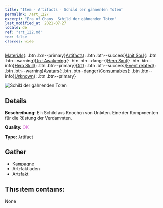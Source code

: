 ```yaml
---
title: "Item - Artifacts - Schild der gähnenden Toten"
permalink: /art_122/
excerpt: "Era of Chaos  Schild der gähnenden Toten"
last_modified_at: 2021-07-27
locale: de
ref: "art_122.md"
toc: false
classes: wide
---
```

 [Materials](/ItemsDE/){: .btn .btn--primary}[Artifacts](/ItemsDE/Artifacts/){: .btn .btn--success}[Unit Soul](/ItemsDE/UnitSoul/){: .btn .btn--warning}[Unit Awakening](/ItemsDE/UnitAwakening/){: .btn .btn--danger}[Hero Soul](/ItemsDE/HeroSoul/){: .btn .btn--info}[Hero Skill](/ItemsDE/HeroSkill/){: .btn .btn--primary}[Gift](/ItemsDE/Gift/){: .btn .btn--success}[Event related](/ItemsDE/Events/){: .btn .btn--warning}[Avatars](/ItemsDE/Avatars/){: .btn .btn--danger}[Consumables](/ItemsDE/Consumables/){: .btn .btn--info}[Unknown](/ItemsDE/Unknown/){: .btn .btn--primary}

 ![Schild der gähnenden Toten](/images/t/artifact_40302.png)

## Details
 **Beschreibung:** Ein Schild aus Knochen von Untoten. Eine der Komponenten für die Rüstung der Verdammten.

 **Quality:** <span style="color: #DA70D6">OK</span>

 **Type:** Artifact

## Gather

*    Kampagne 
*    Artefaktladen 
*    Artefakt 

## This item contains:

  None

